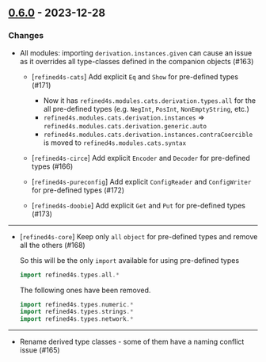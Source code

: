 ## [0.6.0](https://github.com/kevin-lee/refined4s/issues?q=is%3Aissue+is%3Aclosed+-label%3Ainvalid+milestone%3Am6) - 2023-12-28

### Changes

* All modules: importing `derivation.instances.given` can cause an issue as it overrides all type-classes defined in the companion objects (#163)
  * [`refined4s-cats`] Add explicit `Eq` and `Show` for pre-defined types (#171)

    - Now it has `refined4s.modules.cats.derivation.types.all` for the all pre-defined types (e.g. `NegInt`, `PosInt`, `NonEmptyString`, etc.)
    - `refined4s.modules.cats.derivation.instances` => `refined4s.modules.cats.derivation.generic.auto`
    - `refined4s.modules.cats.derivation.instances.contraCoercible` is moved to `refined4s.modules.cats.syntax`
  * [`refined4s-circe`] Add explicit `Encoder` and `Decoder` for pre-defined types (#166)
  * [`refined4s-pureconfig`] Add explicit `ConfigReader` and `ConfigWriter` for pre-defined types (#172)
  * [`refined4s-doobie`] Add explicit `Get` and `Put` for pre-defined types (#173)

***
* [`refined4s-core`] Keep only `all` `object` for pre-defined types and remove all the others (#168)

  So this will be the only `import` available for using pre-defined types
  ```scala 3
  import refined4s.types.all.*
  ```
  The following ones have been removed.
  ```scala 3
  import refined4s.types.numeric.*
  import refined4s.types.strings.*
  import refined4s.types.network.*
  ```

***

* Rename derived type classes - some of them have a naming conflict issue (#165)
